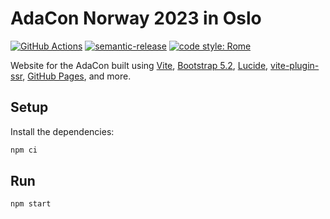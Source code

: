 # AdaCon Norway 2023 in Oslo

[![GitHub Actions](https://github.com/adacon-norway/adacon/actions/workflows/build-and-publish.yaml/badge.svg)](https://github.com/adacon-norway/adacon/actions/workflows/build-and-publish.yaml)
[![semantic-release](https://img.shields.io/badge/%20%20%F0%9F%93%A6%F0%9F%9A%80-semantic--release-e10079.svg)](https://github.com/semantic-release/semantic-release)
[![code style: Rome](https://img.shields.io/badge/code_style-Rome-ffc905.svg)](https://rome.tools/)

Website for the AdaCon built using [Vite](https://vitejs.dev/),
[Bootstrap 5.2](https://getbootstrap.com/docs/5.2/getting-started/introduction/),
[Lucide](https://lucide.dev/), [vite-plugin-ssr](https://vite-plugin-ssr.com/),
[GitHub Pages](https://docs.github.com/en/pages), and more.

## Setup

Install the dependencies:

```bash
npm ci
```

## Run

```bash
npm start
```
